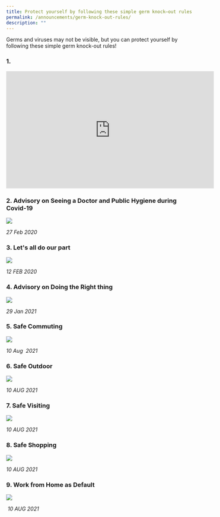 ```yaml
---
title: Protect yourself by following these simple germ knock–out rules
permalink: /announcements/germ-knock-out-rules/
description: ""
---
```

Germs and viruses may not be visible, but you can protect yourself by following these simple germ knock-out rules!  

### 1\.
<iframe width="560" height="315" src="https://www.youtube.com/embed/WHiJJIoRYng" title="YouTube video player" frameborder="0" allow="accelerometer; autoplay; clipboard-write; encrypted-media; gyroscope; picture-in-picture; web-share" allowfullscreen></iframe>

### 2\. Advisory on Seeing a Doctor and Public Hygiene during Covid-19

![](/images/Advisory%20on%20See%20a%20Doctor%20and%20Public%20hygiene_27Feb2020.jpg)

_27 Feb 2020_  
  

### 3\. Let's all do our part

![](/images/English_Lets%20all%20do%20our%20part_12Feb2020.jpg)

_12 FEB 2020_   

  

  

### 4\. Advisory on Doing the Right thing

![](/images/COVID-19%20Advisory_29Jan2021.jpg)

_29 Jan 2021_

  

  

### 5\. Safe Commuting

![](/images/EN_SafeCommuting_%2010Aug2021.jpg)

_10 Aug  2021_  

### 6\. Safe Outdoor

![](/images/EN_SafeOutdoors_10Aug2021.jpg)  

_10 AUG 2021_  

### 7\. Safe Visiting

![](/images/EN_SafeVisiting_10Aug2021.jpg)

_10 AUG 2021_  

### 8\. Safe Shopping

![](/images/EN_SafeShopping_10Aug2021.jpg)

_10 AUG 2021_  

### 9\. Work from Home as Default
![](/images/EN_WFH_10Aug2021.jpg)


 _10 AUG 2021_